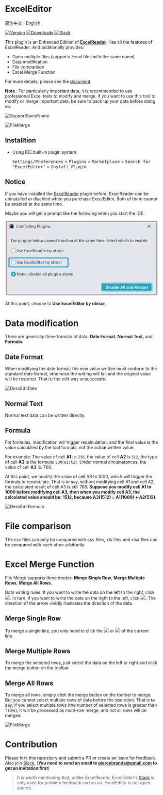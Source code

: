# ExcelEditor

<p> 

[简体中文](https://github.com/obiscr/ExcelEditor/blob/main/README_CN.md)  |
[English](https://github.com/obiscr/ExcelEditor/blob/main/README.md)

</p>

<!-- Plugin description -->

[![Version](https://img.shields.io/jetbrains/plugin/v/18663-exceleditor.svg)](https://plugins.jetbrains.com/plugin/18663-exceleditor)
[![Downloads](https://img.shields.io/jetbrains/plugin/d/18663-exceleditor.svg)](https://plugins.jetbrains.com/plugin/18663-exceleditor)
[![Slack](https://img.shields.io/badge/Slack-%23ExcelEditor-blue?logo=Slack)](https://observercreator.slack.com/)


This plugin is an Enhanced Edition of [**ExcelReader**](https://plugins.jetbrains.com/plugin/14722-excelreader).
Has all the features of ExcelReader. And additionally provides:

+ Open multiple files (supports Excel files with the same name)
+ Data modification
+ File comparison
+ Excel Merge Function

For more details, please see the [document](https://obiscr.github.io/docs/ExcelEditor)

**Note** : For particularly important data, it is recommended to use 
professional Excel tools to modify and merge. If you want to use this tool 
to modify or merge important data, be sure to back up your data before doing so.
<!-- Plugin description end -->

![SupportSameName](https://obiscr.github.io/docs/ExcelEditor/images/SupportSameName.gif)

![FileMerge](https://obiscr.github.io/docs/ExcelEditor/images/FileMerge.gif)

## Installtion

- Using IDE built-in plugin system:

  <kbd>Settings/Preferences</kbd> > <kbd>Plugins</kbd> > <kbd>Marketplace</kbd> > <kbd>Search for "ExcelEditor"</kbd> >
  <kbd>Install Plugin</kbd>

## Notice

If you have installed the [ExcelReader](https://plugins.jetbrains.com/plugin/14722-excelreader) plugin before, ExcelReader can be uninstalled or disabled 
when you purchase ExcelEditor. Both of them cannot be enabled at the same time.

Maybe you will get a prompt like the following when you start the IDE:

![Plugin_Auto_Check](https://raw.githubusercontent.com/obiscr/docs/gh-pages/ExcelEditor/images/Plugin_Auto_Check.png)

At this point, choose to **Use ExcelEditor by obiscr**.


# Data modification
There are generally three formats of data: **Date Format**, **Normal Text**, and **Formula**.

## Date Format
When modifying the date format: the new value written must conform to the standard date format, otherwise the writing will fail and the original value will be restored. That is: the edit was unsuccessful.

![DescEditDate](https://user-images.githubusercontent.com/28687074/154837396-91fe23ab-1e81-41c6-9490-2ab956984784.gif)

## Normal Text
Normal text data can be written directly.

## Formula
For formulas, modification will trigger recalculation, and the final value is the value calculated by the tool formula, not the actual written value.

For example:
The value of cell **A1** is: `256`, the value of cell **A2** is `512`, the type of cell **A3** is the formula: `SUM(A1:A2)`. Under normal circumstances, the value of cell **A3** is: 768.

At this point, we modify the value of cell A3 to 1000, which will trigger the formula to recalculate. 
That is to say, without modifying cell A1 and cell A2, the calculated result of cell A3 is still 768.
**Suppose you modify cell A1 to 1000 before modifying cell A3, then when you modify cell A3, 
the calculated value should be: 1512, because A3(1512) = A1(1000) + A2(512)**.

![DescEditFormula](https://user-images.githubusercontent.com/28687074/154837384-94199813-e7a9-4819-80fd-6890333b4d19.gif)

# File comparison
The csv files can only be compared with csv files, xls files and xlsx files can be compared with each other arbitrarily

# Excel Merge Function
File Merge supports three modes: **Merge Single Row**, **Merge Multiple Rows**, **Merge All Rows**.

Data writing rules: If you want to write the data on the left to the right, click ![](https://intellij-icons.jetbrains.design/icons/AllIcons/vcs/arrow_right.svg). In turn, if you want to write the data on the right to the left, click ![](https://intellij-icons.jetbrains.design/icons/AllIcons/vcs/arrow_left.svg). The direction of the arrow vividly illustrates the direction of the data.

## Merge Single Row
To merge a single line, you only need to click the ![](https://intellij-icons.jetbrains.design/icons/AllIcons/vcs/arrow_right.svg) or ![](https://intellij-icons.jetbrains.design/icons/AllIcons/vcs/arrow_left.svg) of the current line.

## Merge Multiple Rows
To merge the selected rows, just select the data on the left or right and click the merge button on the toolbar.

## Merge All Rows
To merge all rows, simply click the merge button on the toolbar to merge. 
But you cannot select multiple rows of data before the operation.
That is to say, if you select multiple rows (the number of selected rows is greater than 1 row), 
it will be processed as multi-row merge, and not all rows will be merged.

![FileMerge](https://obiscr.github.io/docs/ExcelEditor/images/FileMerge.gif)

# Contribution

Please fork this repository and submit a PR or create an issue for feedback. Also join [Slack.](https://observercreator.slack.com/) (**You need to send an email to piercebrands@gmail.com to get an invitation first**)

> It is worth mentioning that, unlike ExcelReader, ExcelEditor's [Slack](https://observercreator.slack.com/) is only used for problem feedback and so on. ExcelEditor is not open source.

